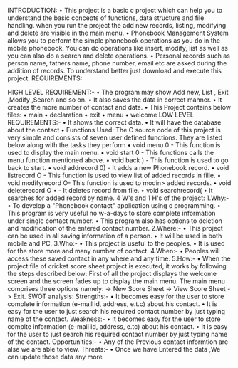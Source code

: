 INTRODUCTION:
• This project is a basic c project which can help you to 
understand the basic concepts of functions, data structure and 
file handling. when you run the project the add new records, 
listing, modifying and delete are visible in the main menu.
• Phonebook Management System allows you to perform the 
simple phonebook operations as you do in the mobile 
phonebook. You can do operations like insert, modify, list as 
well as you can also do a search and delete operations.
• Personal records such as person name, fathers name, phone 
number, email etc are asked during the addition of records. To 
understand better just download and execute this project.
REQUIREMENTS:
 
HIGH LEVEL REQUIREMENT:-
• The program may show Add new, List , Exit ,Modify ,Search and so on.
• It also saves the data in correct manner.
• It creates the more number of contact and data.
• This Project contains below files:
• main
• declaration
• exit
• menu
• welcome
LOW LEVEL REQUIREMENTS:-
• It shows the correct data.
• It will have the database about the contact
• Functions Used: The C source code of this project is very simple and 
consists of seven user defined functions. They are listed below along with 
the tasks they perform
• void menu 0 - This function is used to display the main menu.
• void start 0 - This functions calls the menu function mentioned above.
• void back ) - This function is used to go back to start.
• void addrecord 0) - It adds a new Phonebook record.
• void listrecord O - This function is used to view list of added records in fille.
• void modifyrecord O- This function is used to modin> added records.
• void deleterecord O
• - It deletes record from file.
• void searchrecord(
• It searches for added record by name.
4 W's and 1 H's of the project:
 1.Why:-
• To develop a "Phonebook contact" application using c programming.
• This program is very useful no w-a-days to store complete information 
under single contact number.
• This program also has options to deletion and modification of the entered 
contact number.
2.Where:-
• This project can be used in all saving information of a person.
• It will be used in both mobile and PC.
 3.Who:-
• This project is useful to the peoples.
• It is used for the store more and many number of contact.
 4.When:-
• Peoples will access these saved contact in any where and any time.
5.How:-
• When the project file of cricket score sheet project is executed, it works by 
following the steps described below:
First of all the project displays the welcome screen and the screen fades up to display 
the main menu. The main menu comprises three options namely: -> New Score 
Sheet -> View Score Sheet -> Exit.
SWOT analysis:
 Strengths:-
• It becomes easy for the user to store complete information (e-mail id, address, 
e.t.c) about his contact.
• It is easy for the user to just search his required contact number by just typing 
name of the contact.
Weakness:-
• It becomes easy for the user to store complte information (e-mail id, address, 
e.tc) about his contact.
• It is easy for the user to just search his required contact number by just typing 
name of the contact.
Opportunities:-
• Any of the Previous contact informtion are alse we are able to view.
Threats:-
• Once we have Entered the data ,We can update those data any more
